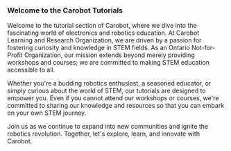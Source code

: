 ### Welcome to the Carobot Tutorials
Welcome to the tutorial section of Carobot, where we dive into the fascinating world of electronics and robotics education. At Carobot Learning and Research Organization, we are driven by a passion for fostering curiosity and knowledge in STEM fields. As an Ontario Not-for-Profit Organization, our mission extends beyond merely providing workshops and courses; we are committed to making STEM education accessible to all.

Whether you're a budding robotics enthusiast, a seasoned educator, or simply curious about the world of STEM, our tutorials are designed to empower you. Even if you cannot attend our workshops or courses, we're committed to sharing our knowledge and resources so that you can embark on your own STEM journey.

Join us as we continue to expand into new communities and ignite the robotics revolution. Together, let's explore, learn, and innovate with Carobot.